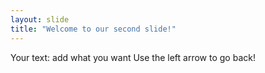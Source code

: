 ```yaml
---
layout: slide
title: "Welcome to our second slide!"
---
```

Your text: add what you want
Use the left arrow to go back!
